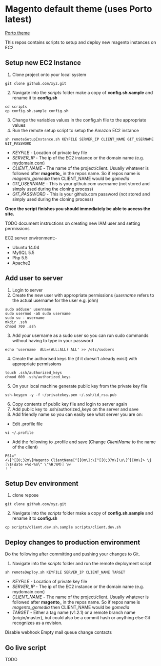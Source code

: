 # Magento default theme (uses Porto latest)

[Porto theme](http://newsmartwave.net)

This repos contains scripts to setup and deploy new magento instances on EC2

## Setup new EC2 Instance
1. Clone project onto your local system
```
git clone github.com/xyz.git
```
2. Navigate into the *scripts* folder make a copy of **config.sh.sample** and rename it to **config.sh**
```
cd scripts
cp config.sh.sample config.sh
```
3. Change the variables values in the config.sh file to the appropriate values
4. Run the remote setup script to setup the Amazon EC2 instance
```
sh remoteSetupInstance.sh KEYFILE SERVER_IP CLIENT_NAME GIT_USERNAME GIT_PASSWORD
```
  * *KEYFILE* - Location of private key file
  * *SERVER_IP* - The ip of the EC2 instance or the domain name (e.g. mydomain.com)
  * *CLIENT_NAME* - The name of the project/client. Usually whatever is followed after **magento_** in the repos name. So if repos name is *magento_gomedia* then CLIENT_NAME would be *gomedia*
  * *GIT_USERNAME* - This is your github.com username (not stored and simply used during the cloning process)
  * *GIT_PASSWORD* - This is your github.com password (not stored and simply used during the cloning process)

**Once the script finishes you should immediately be able to access the site.**

TODO document instructions on creating new IAM user and setting permissions

EC2 server environment:-
- Ubuntu 14.04
- MySQL 5.5
- Php 5.5
- Apache2

## Add user to server
1. Login to server
2. Create the new user with appropriate permissions (*username* refers to the actual username for the user e.g. john)
```
sudo adduser username
sudo usermod -aG sudo username
sudo su - username
mkdir .ssh
chmod 700 .ssh
```
3. Add your username as a sudo user so you can run sudo commands without having to type in your password
```
echo 'username  ALL=(ALL:ALL) ALL' >> /etc/sudoers
```
4. Create the authorised keys file (if it doesn't already exist) with appropriate permissions
```
touch .ssh/authorized_keys
chmod 600 .ssh/authorized_keys
```
5. On your local machine generate public key from the private key file
```
ssh-keygen -y -f ~/privatekey.pem ~/.ssh/id_rsa.pub
```
6. Copy contents of public key file and login to server again
7. Add public key to .ssh/authorized_keys on the server and save
8. Add friendly name so you can easily see what server you are on:
  * Edit .profile file
```
vi ~/.profile
```
  * Add the following to .profile and save (Change *ClientName* to the name of the client)
```
PS1="
<\[^[[0;32m\]Magento ClientName[^[[0m\]:\[^[[0;37m\]\u\[^[[0m\]> \j [\$(date +%d-%m\" \"%H:%M)] \w
! "
```

## Setup Dev environment
1. clone repose
```
git clone github.com/xyz.git
```
2. Navigate into the *scripts* folder make a copy of **config.sh.sample** and rename it to **config.sh**
```
cp scripts/client.dev.sh.sample scripts/client.dev.sh
```

## Deploy changes to production environment

Do the following after committing and pushing your changes to Git.

1. Navigate into the *scripts* folder and run the remote deployment script
```
sh remoteDeploy.sh KEYFILE SERVER_IP CLIENT_NAME TARGET
```

  * *KEYFILE* - Location of private key file
  * *SERVER_IP* - The ip of the EC2 instance or the domain name (e.g. mydomain.com)
  * *CLIENT_NAME* - The name of the project/client. Usually whatever is followed after **magento_** in the repos name. So if repos name is *magento_gomedia* then CLIENT_NAME would be *gomedia*
  * *TARGET* - Either a tag name (v1.2.1) or a remote branch name (origin/master), but could also be a commit hash or anything else Git recognizes as a revision.



Disable webhook
Empty mail queue
change contacts


## Go live script
TODO

